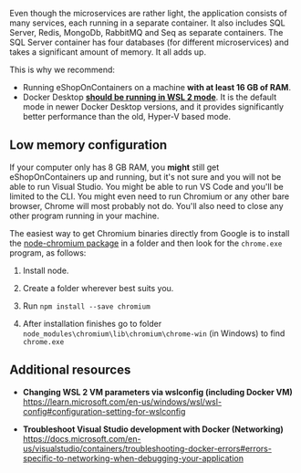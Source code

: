 Even though the microservices are rather light, the application consists of many services, each running in a separate container. It also includes SQL Server, Redis, MongoDb, RabbitMQ and Seq as separate containers. The SQL Server container has four databases (for different microservices) and takes a significant amount of memory. It all adds up.

This is why we recommend:
- Running eShopOnContainers on a machine **with at least 16 GB of RAM**. 
- Docker Desktop [**should be running in WSL 2 mode**](https://docs.docker.com/desktop/windows/wsl/). It is the default mode in newer Docker Desktop versions, and it provides significantly better performance than the old, Hyper-V based mode.

## Low memory configuration

If your computer only has 8 GB RAM, you **might** still get eShopOnContainers up and running, but it's not sure and you will not be able to run Visual Studio. You might be able to run VS Code and you'll be limited to the CLI. You might even need to run Chromium or any other bare browser, Chrome will most probably not do. You'll also need to close any other program running in your machine.

The easiest way to get Chromium binaries directly from Google is to install the [node-chromium package](https://www.npmjs.com/package/chromium) in a folder and then look for the `chrome.exe` program, as follows:

1. Install node.

2. Create a folder wherever best suits you.

3. Run `npm install --save chromium`

4. After installation finishes go to folder `node_modules\chromium\lib\chromium\chrome-win` (in Windows) to find `chrome.exe`


## Additional resources

- **Changing WSL 2 VM parameters via wslconfig (including Docker VM)** \
  <https://learn.microsoft.com/en-us/windows/wsl/wsl-config#configuration-setting-for-wslconfig>

- **Troubleshoot Visual Studio development with Docker (Networking)** \
  <https://docs.microsoft.com/en-us/visualstudio/containers/troubleshooting-docker-errors#errors-specific-to-networking-when-debugging-your-application>
